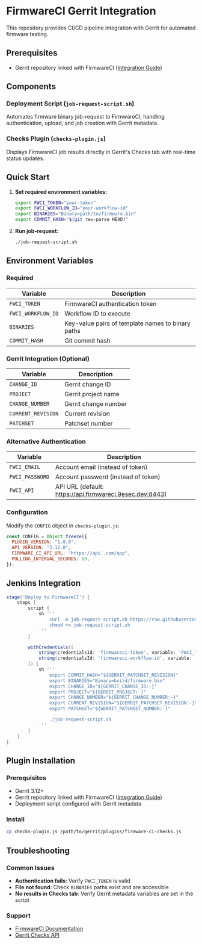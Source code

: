 # FirmwareCI Gerrit Integration

This repository provides CI/CD pipeline integration with Gerrit for automated firmware testing.

## Prerequisites

- Gerrit repository linked with FirmwareCI ([Integration Guide](https://docs.firmware-ci.com/usage/1_initial_setup/index.html))


## Components

### Deployment Script (`job-request-script.sh`)

Automates firmware binary job-request to FirmwareCI, handling authentication, upload, and job creation with Gerrit metadata.

### Checks Plugin (`checks-plugin.js`)

Displays FirmwareCI job results directly in Gerrit's Checks tab with real-time status updates.

## Quick Start

1. **Set required environment variables:**

   ```bash
   export FWCI_TOKEN="your-token"
   export FWCI_WORKFLOW_ID="your-workflow-id"
   export BINARIES="Binary=path/to/firmware.bin"
   export COMMIT_HASH="$(git rev-parse HEAD)"
   ```

2. **Run job-request:**

   ```bash
   ./job-request-script.sh
   ```

## Environment Variables

### Required

| Variable           | Description                                   |
| ------------------ | --------------------------------------------- |
| `FWCI_TOKEN`       | FirmwareCI authentication token               |
| `FWCI_WORKFLOW_ID` | Workflow ID to execute                        |
| `BINARIES`         | Key-value pairs of template names to binary paths |
| `COMMIT_HASH`      | Git commit hash                               |

### Gerrit Integration (Optional)

| Variable           | Description                |
| ------------------ | -------------------------- |
| `CHANGE_ID`        | Gerrit change ID           |
| `PROJECT`          | Gerrit project name        |
| `CHANGE_NUMBER`    | Gerrit change number       |
| `CURRENT_REVISION` | Current revision           |
| `PATCHSET`         | Patchset number            |

### Alternative Authentication

| Variable        | Description                                              |
| --------------- | -------------------------------------------------------- |
| `FWCI_EMAIL`    | Account email (instead of token)                         |
| `FWCI_PASSWORD` | Account password (instead of token)                      |
| `FWCI_API`      | API URL (default: <https://api.firmwareci.9esec.dev:8443>) |

### Configuration

Modify the `CONFIG` object in `checks-plugin.js`:

```javascript
const CONFIG = Object.freeze({
  PLUGIN_VERSION: "1.0.0",
  API_VERSION: "3.12.0",
  FIRMWARE_CI_API_URL: "https://api..com/app",
  POLLING_INTERVAL_SECONDS: 60,
});
```

## Jenkins Integration

```groovy
stage('Deploy to FirmwareCI') {
    steps {
        script {
            sh '''
                curl -o job-request-script.sh https://raw.githubusercontent.com/BlindspotSoftware/gerrit-integration/main/job-request-script.sh
                chmod +x job-request-script.sh
            '''
        }

        withCredentials([
            string(credentialsId: 'firmwareci-token', variable: 'FWCI_TOKEN'),
            string(credentialsId: 'firmwareci-workflow-id', variable: 'FWCI_WORKFLOW_ID')
        ]) {
            sh '''
                export COMMIT_HASH="${GERRIT_PATCHSET_REVISION}"
                export BINARIES="Binary=build/firmware.bin"
                export CHANGE_ID="${GERRIT_CHANGE_ID:-}"
                export PROJECT="${GERRIT_PROJECT:-}"
                export CHANGE_NUMBER="${GERRIT_CHANGE_NUMBER:-}"
                export CURRENT_REVISION="${GERRIT_PATCHSET_REVISION:-}"
                export PATCHSET="${GERRIT_PATCHSET_NUMBER:-}"

                ./job-request-script.sh
            '''
        }
    }
}
```

## Plugin Installation

### Prerequisites

- Gerrit 3.12+
- Gerrit repository linked with FirmwareCI ([Integration Guide](https://docs.firmware-ci.com/usage/1_initial_setup/index.html#integration-sources))
- Deployment script configured with Gerrit metadata

### Install

```bash
cp checks-plugin.js /path/to/gerrit/plugins/firmware-ci-checks.js
```

## Troubleshooting

### Common Issues

- **Authentication fails**: Verify `FWCI_TOKEN` is valid
- **File not found**: Check `BiNARIES` paths exist and are accessible
- **No results in Checks tab**: Verify Gerrit metadata variables are set in the script

### Support

- [FirmwareCI Documentation](https://docs.firmware-ci.com/)
- [Gerrit Checks API](https://gerrit-review.googlesource.com/Documentation/pg-plugin-checks-api.html)
